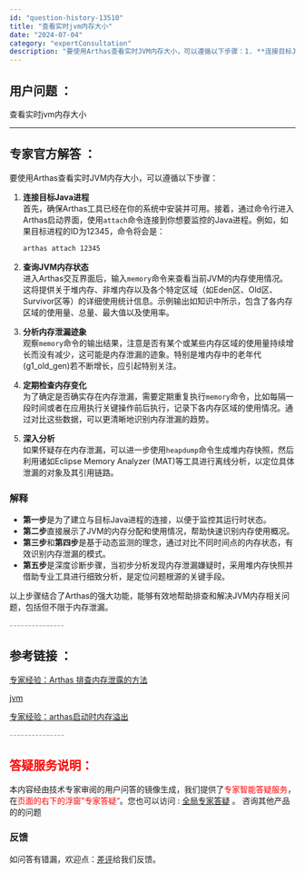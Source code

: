 ```yaml
---
id: "question-history-13510"
title: "查看实时jvm内存大小"
date: "2024-07-04"
category: "expertConsultation"
description: "要使用Arthas查看实时JVM内存大小，可以遵循以下步骤：1. **连接目标Java进程**     首先，确保Arthas工具已经在你的系统中安装并可用。接着，通过命令行进入Arthas启动界面，使用`attach`命令连接到你想要监控的Java进程。例如，如果目标进程的ID为12345，命令将"
---
```


## 用户问题 ：

查看实时jvm内存大小

---

## 专家官方解答 ：

要使用Arthas查看实时JVM内存大小，可以遵循以下步骤：

1. **连接目标Java进程**  
   首先，确保Arthas工具已经在你的系统中安装并可用。接着，通过命令行进入Arthas启动界面，使用`attach`命令连接到你想要监控的Java进程。例如，如果目标进程的ID为12345，命令将会是：

   ```bash
   arthas attach 12345
   ```

2. **查询JVM内存状态**  
   进入Arthas交互界面后，输入`memory`命令来查看当前JVM的内存使用情况。这将提供关于堆内存、非堆内存以及各个特定区域（如Eden区、Old区、Survivor区等）的详细使用统计信息。示例输出如知识中所示，包含了各内存区域的使用量、总量、最大值以及使用率。

3. **分析内存泄漏迹象**  
   观察`memory`命令的输出结果，注意是否有某个或某些内存区域的使用量持续增长而没有减少，这可能是内存泄漏的迹象。特别是堆内存中的老年代(g1_old_gen)若不断增长，应引起特别关注。

4. **定期检查内存变化**  
   为了确定是否确实存在内存泄漏，需要定期重复执行`memory`命令，比如每隔一段时间或者在应用执行关键操作前后执行，记录下各内存区域的使用情况。通过对比这些数据，可以更清晰地识别内存泄漏的趋势。

5. **深入分析**  
   如果怀疑存在内存泄漏，可以进一步使用`heapdump`命令生成堆内存快照，然后利用诸如Eclipse Memory Analyzer (MAT)等工具进行离线分析，以定位具体泄漏的对象及其引用链路。

### 解释

- **第一步**是为了建立与目标Java进程的连接，以便于监控其运行时状态。
- **第二步**直接展示了JVM的内存分配和使用情况，帮助快速识别内存使用概况。
- **第三步**和**第四步**是基于动态监测的理念，通过对比不同时间点的内存状态，有效识别内存泄漏的模式。
- **第五步**是深度诊断步骤，当初步分析发现内存泄漏嫌疑时，采用堆内存快照并借助专业工具进行细致分析，是定位问题根源的关键手段。

以上步骤结合了Arthas的强大功能，能够有效地帮助排查和解决JVM内存相关问题，包括但不限于内存泄漏。

<font color="#949494">---------------</font>

## 参考链接 ：

[专家经验：Arthas 排查内存泄露的方法](./user-question-history12455.md)

[jvm](../jvm.html)

[专家经验：arthas启动时内存溢出](./user-question-history14832.md)

<font color="#949494">---------------</font>

## <font color="#FF0000">答疑服务说明：</font>

本内容经由技术专家审阅的用户问答的镜像生成，我们提供了<font color="#FF0000">专家智能答疑服务</font>，在<font color="#FF0000">页面的右下的浮窗”专家答疑“</font>。您也可以访问 : [全局专家答疑](https://answer.opensource.alibaba.com/docs/intro) 。 咨询其他产品的的问题

### 反馈

如问答有错漏，欢迎点：[差评](https://ai.nacos.io/user/feedbackByEnhancerGradePOJOID?enhancerGradePOJOId=16073)给我们反馈。
